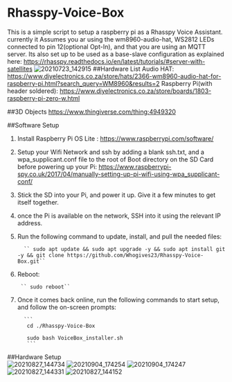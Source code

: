 # Rhasspy-Voice-Box
This is a simple script to setup a raspberry pi as a Rhasspy Voice Assistant.
currently it Assumes you ar using the wm8960-audio-hat, WS2812 LEDs connected to pin 12(optional Opt-In), and that you are using an MQTT server. Its also set up to be used as a base-slave configuration as explained here: https://rhasspy.readthedocs.io/en/latest/tutorials/#server-with-satellites
![20210723_142915](https://user-images.githubusercontent.com/46109936/132101795-ab6fc0a8-ee79-4e48-94f4-013428607ab8.jpg)
##Hardware List
Audio HAT:
https://www.diyelectronics.co.za/store/hats/2366-wm8960-audio-hat-for-raspberry-pi.html?search_query=WM8960&results=2
Raspberry Pi(with header soldered):
https://www.diyelectronics.co.za/store/boards/1803-raspberry-pi-zero-w.html

##3D Objects
https://www.thingiverse.com/thing:4949320

##Software Setup
1. Install Raspberry Pi OS Lite : https://www.raspberrypi.com/software/
2. Setup your Wifi Network and ssh by adding a blank ssh.txt, and a wpa_supplicant.conf file to the root of Boot directory on the SD Card before powering up your Pi:
https://www.raspberrypi-spy.co.uk/2017/04/manually-setting-up-pi-wifi-using-wpa_supplicant-conf/
3. Stick the SD into your Pi, and power it up. Give it a few minutes to get itself together.
4. once the Pi is available on the network, SSH into it using the relevant IP address.
5. Run the following command to update, install, and pull the needed files:
         
         `` sudo apt update && sudo apt upgrade -y && sudo apt install git -y && git clone https://github.com/Whogives23/Rhasspy-Voice-Box.git``
6. Reboot:
        
        `` sudo reboot``
        
7. Once it comes back online, run the following commands to start setup, and follow the on-screen prompts:
         
         ```
          cd ./Rhasspy-Voice-Box
          
          sudo bash VoiceBox_installer.sh
          ```
          
##Hardware Setup          
![20210827_144734](https://user-images.githubusercontent.com/46109936/132100676-1383e2bf-b027-407b-a615-2ba236f68812.jpg)
![20210904_174254](https://user-images.githubusercontent.com/46109936/132100684-104d979a-36a5-4e67-b8b0-9ba1321778e0.jpg)
![20210904_174247](https://user-images.githubusercontent.com/46109936/132100687-b369be40-f5fa-4d7e-a9fd-eea92693af01.jpg)
![20210827_144331](https://user-images.githubusercontent.com/46109936/132100689-2015de03-6c46-4de1-9820-88657e78b13c.jpg)
![20210827_144152](https://user-images.githubusercontent.com/46109936/132100690-790d4188-8b4d-44c1-8b9b-192172375dad.jpg)
